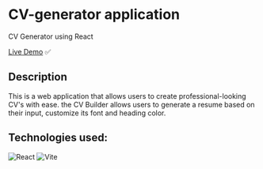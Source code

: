 # CV-generator application
CV Generator using React

[Live Demo](https://cv-generator-jake.netlify.app/) ✅️

## Description
This is a web application that allows users to create professional-looking CV's with ease. the CV Builder allows users to generate a resume based on their input, customize its font and heading color.

## Technologies used:
![React](https://img.shields.io/badge/react-%2320232a.svg?style=for-the-badge&logo=react&logoColor=%2361DAFB)
![Vite](https://img.shields.io/badge/vite-%23646CFF.svg?style=for-the-badge&logo=vite&logoColor=white)

